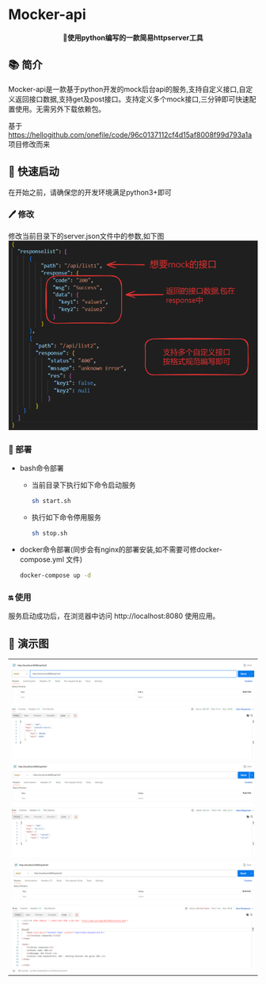 # Mocker-api
<p align="center">
	<strong>🍬使用python编写的一款简易httpserver工具</strong>
</p>

## 📚 简介

Mocker-api是一款基于python开发的mock后台api的服务,支持自定义接口,自定义返回接口数据,支持get及post接口。支持定义多个mock接口,三分钟即可快速配置使用。无需另外下载依赖包。

基于 https://hellogithub.com/onefile/code/96c0137112cf4d15af8008f99d793a1a 项目修改而来

## 🚀 快速启动
在开始之前，请确保您的开发环境满足python3+即可

### 🖊 修改
修改当前目录下的server.json文件中的参数,如下图
<img src="pic/mock_data.png"/>

### 🤖 部署
- bash命令部署
  - 当前目录下执行如下命令启动服务
    ```bash
    sh start.sh
    ```
  - 执行如下命令停用服务
    ```bash
    sh stop.sh
    ```

- docker命令部署(同步会有nginx的部署安装,如不需要可修docker-compose.yml 文件)

    ```bash
    docker-compose up -d
    ```



### 🔛 使用
服务启动成功后，在浏览器中访问 http://localhost:8080 使用应用。


## 👀 演示图

<table>
    <tr>
        <td><img src="pic/error.png"/></td>
    </tr>
    <tr>
        <td><img src="pic/success.png"/></td>
    </tr>
    <tr>
        <td><img src="pic/Not_Found.png"/></td>
    </tr>
</table>